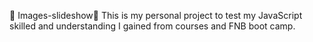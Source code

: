 🍎 Images-slideshow🍎
This is my personal project to test my JavaScript skilled and understanding  I gained from courses and FNB boot camp.
